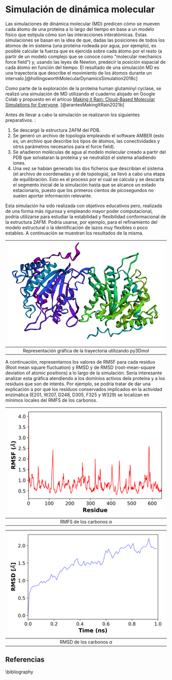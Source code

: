 # Simulación de dinámica molecular

Las simulaciones de dinámica molecular (MD) predicen cómo se mueven cada átomo de una proteína a lo largo del tiempo en base a un modelo físico que estipula cómo son las interacciones interatómicas. Estas simulaciones se basan en la idea de que, dadas las posiciones de todos los átomos de im sistema (una proteína rodeada por agua, por ejemplo), es posible calcular la fuerza que es ejercida sobre cada átomo por el resto (a partir de un modelo complejo que se conoce como "molecular mechanics force field") y, usando las leyes de Newton, predecir la posición espacial de cada átomo en función del tiempo. El resultado de una simulación MD es una trayectoria que describe el movimiento de los átomos durante un intervalo.[@hollingsworthMolecularDynamicsSimulation2018c]

Como parte de la exploración de la proteína human glutaminyl cyclase, se realizó una simulación de MD utilizando el cuaderno alojado en Google Colab y propuesto en el artícuo [Making it Rain: Cloud-Based Molecular Simulations for Everyone](https://github.com/pablo-arantes/making-it-rain). [@arantesMakingItRain2021b]

Antes de llevar a cabo la simulación se realizaron los siguientes preparativos. : 

1. Se descargó la estructura 2AFM del PDB.
2. Se generó un archivo de topología empleando el software AMBER (esto es, un archivo que describe los tipos de átomos, las conectividades y otros parámetros necesarios para el force field).
3. Se añadieron moléculas de agua al modelo molecular creado a partir del PDB que solvataran la proteína y se neutralizó el sistema añadiendo iones.
4. Una vez se habían generado los dos ficheros que describían el sistema (el archivo de coordenadas y el de topología), se llevó a cabo una etapa de equilibración. Esto es el proceso por el cual se calcula y se descarta el segmento inicial  de la simulación hasta que se alcance un estado estacionario, puesto que los primeros cientos de picosegundos no suelen aportar información relevante. 


Esta simulación ha sido realizada con objetivos educativos pero, realizada de una forma más rigurosa y empleando mayor poder computacional, podría utilizarse para estudiar la estabilidad y flexibilidad conformacional de la estructura 2AFM. Podría usarse, por ejemplo, para el refinamiento del modelo estructural o la identificación de lazos muy flexibles o poco estables. A continuación se muestran los resultados de la misma.

|![](images/Trayectoria_2AFM.gif) |
|:--:|
|Representación gráfica de la trayectoria utilizando py3Dmol|

A continuación, representamos los valores de RMSF para cada residuo (Root mean square fluctuation) y RMSD y de RMSD (root-mean-square deviation of atomic positions) a lo largo de la simulación. Sería interesante analizar esta gráfica atendiendo a los dominios activos dela proteína y a los residuos que son de interés. Por ejemplo, se podría tratar de dar una explicación a por qué los residuos conservados implicados en la actividad enzimática (E201, W207, D248, D305, F325 y W329) se localizan en mínimos locales del RMFS de los carbonos. 

|![](images/rmsf_ca.png)|
|:--:|
|RMFS de los carbonos $\alpha$|

|![](images/rmsd_ca.png)|
|:--:|
|RMSD de los carbonos $\alpha$|

## Referencias
\bibliography

